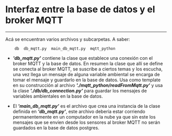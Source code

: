 # Interfaz entre la base de datos y el broker MQTT
----

Acá se encuentran varios archivos y subcarpetas. A saber:

		db  db_mqtt.py  main_db_mqtt.py  mqtt_python

* ***'db\_mqtt.py'*** contiene la clase que establece una conexión con el broker MQTT y la base de datos. En resumen la clase que allí se define se conecta al broker MQTT, se suscribe a ciertos temas y los escucha, una vez llega un mensaje de alguna variable ambiental se encarga de tomar el mensaje y guardarlo en la base de datos. Usa como template en su construcción al archivo ***'./mqtt\_python/readFromMqtt.py'*** y usa la clase ***'./db/db\_connection.py'*** para guardar los mensajes de variables ambientales en la base de datos.

* El ***'main\_db\_mqtt.py'*** es el archivo que crea una instancia de la clase definida en ***'db\_mqtt.py'***, este archivo debería estar corriendo permanentemente en un computador en la nube ya que sin este los mensajes que se envíen desde los sensores al broker MQTT no serán guardados en la base de datos postgres.






